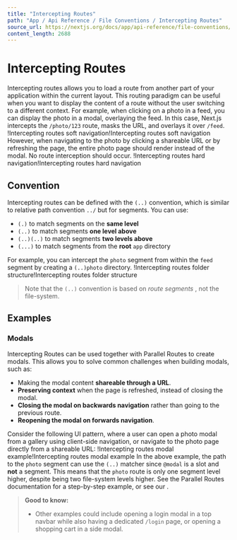 ```yaml
---
title: "Intercepting Routes"
path: "App / Api Reference / File Conventions / Intercepting Routes"
source_url: https://nextjs.org/docs/app/api-reference/file-conventions/intercepting-routes
content_length: 2688
---
```


# Intercepting Routes
Intercepting routes allows you to load a route from another part of your application within the current layout. This routing paradigm can be useful when you want to display the content of a route without the user switching to a different context.
For example, when clicking on a photo in a feed, you can display the photo in a modal, overlaying the feed. In this case, Next.js intercepts the `/photo/123` route, masks the URL, and overlays it over `/feed`.
!Intercepting routes soft navigation!Intercepting routes soft navigation
However, when navigating to the photo by clicking a shareable URL or by refreshing the page, the entire photo page should render instead of the modal. No route interception should occur.
!Intercepting routes hard navigation!Intercepting routes hard navigation
## Convention
Intercepting routes can be defined with the `(..)` convention, which is similar to relative path convention `../` but for segments.
You can use:
  * `(.)` to match segments on the **same level**
  * `(..)` to match segments **one level above**
  * `(..)(..)` to match segments **two levels above**
  * `(...)` to match segments from the **root** `app` directory


For example, you can intercept the `photo` segment from within the `feed` segment by creating a `(..)photo` directory.
!Intercepting routes folder structure!Intercepting routes folder structure
> Note that the `(..)` convention is based on _route segments_ , not the file-system.
## Examples
### Modals
Intercepting Routes can be used together with Parallel Routes to create modals. This allows you to solve common challenges when building modals, such as:
  * Making the modal content **shareable through a URL**.
  * **Preserving context** when the page is refreshed, instead of closing the modal.
  * **Closing the modal on backwards navigation** rather than going to the previous route.
  * **Reopening the modal on forwards navigation**.


Consider the following UI pattern, where a user can open a photo modal from a gallery using client-side navigation, or navigate to the photo page directly from a shareable URL:
!Intercepting routes modal example!Intercepting routes modal example
In the above example, the path to the `photo` segment can use the `(..)` matcher since `@modal` is a slot and **not** a segment. This means that the `photo` route is only one segment level higher, despite being two file-system levels higher.
See the Parallel Routes documentation for a step-by-step example, or see our .
> **Good to know:**
>   * Other examples could include opening a login modal in a top navbar while also having a dedicated `/login` page, or opening a shopping cart in a side modal.
>
